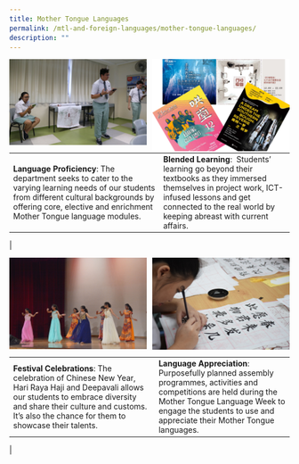 ```yaml
---
title: Mother Tongue Languages
permalink: /mtl-and-foreign-languages/mother-tongue-languages/
description: ""
---
```

<img src="/images/mothertonguelanguage1.jpg" style="width:49%" align=left>
<img src="/images/mothertonguelanguage2.jpg" style="width:49%" align=right>

<br clear="left">

|  |  |
|---|---|
| **Language Proficiency**: The department seeks to cater to the varying learning needs of our students from different cultural backgrounds by offering core, elective and enrichment Mother Tongue language modules. | **Blended Learning**:  Students’ learning go beyond their textbooks as they immersed themselves in project work, ICT-infused lessons and get connected to the real world by keeping abreast with current affairs. |
|

<img src="/images/mothertonguelanguage3.jpg" style="width:49%" align=left>
<img src="/images/mothertonguelanguage4.jpg" style="width:49%" align=right>

<br clear="left">

|  |  |
|---|---|
| **Festival Celebrations**: The celebration of Chinese New Year, Hari Raya Haji and Deepavali allows our students to embrace diversity and share their culture and customs. It’s also the chance for them to showcase their talents. | **Language Appreciation**:  Purposefully planned assembly programmes, activities and competitions are held during the Mother Tongue Language Week to engage the students to use and appreciate their Mother Tongue languages. |
|
